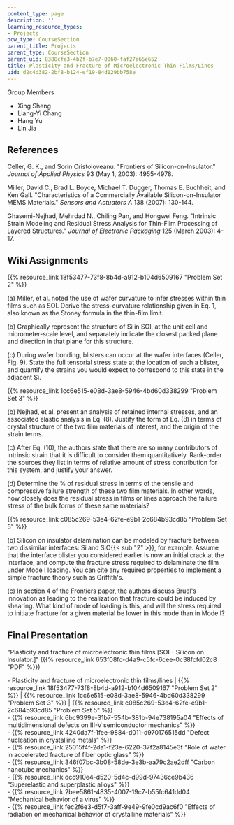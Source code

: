 ```yaml
---
content_type: page
description: ''
learning_resource_types:
- Projects
ocw_type: CourseSection
parent_title: Projects
parent_type: CourseSection
parent_uid: 8388cfe3-4b2f-b7e7-0060-faf27a65e652
title: Plasticity and Fracture of Microelectronic Thin Films/Lines
uid: d2c4d382-2bf8-b124-ef19-84d129bb758e
---
```


Group Members

*   Xing Sheng
*   Liang-Yi Chang
*   Hang Yu
*   Lin Jia

References
----------

Celler, G. K., and Sorin Cristoloveanu. "Frontiers of Silicon-on-Insulator." _Journal of Applied Physics_ 93 (May 1, 2003): 4955-4978.

Miller, David C., Brad L. Boyce, Michael T. Dugger, Thomas E. Buchheit, and Ken Gall. "Characteristics of a Commercially Available Silicon-on-Insulator MEMS Materials." _Sensors and Actuators A_ 138 (2007): 130-144.

Ghasemi-Nejhad, Mehrdad N., Chiling Pan, and Hongwei Feng. "Intrinsic Strain Modeling and Residual Stress Analysis for Thin-Film Processing of Layered Structures." _Journal of Electronic Packaging_ 125 (March 2003): 4-17.

Wiki Assignments
----------------

{{% resource_link 18f53477-73f8-8b4d-a912-b104d6509167 "Problem Set 2" %}}

(a) Miller, et al. noted the use of wafer curvature to infer stresses within thin films such as SOI. Derive the stress-curvature relationship given in Eq. 1, also known as the Stoney formula in the thin-film limit.

(b) Graphically represent the structure of Si in SOI, at the unit cell and micrometer-scale level, and separately indicate the closest packed plane and direction in that plane for this structure.

(c) During wafer bonding, blisters can occur at the wafer interfaces (Celler, Fig. 9). State the full tensorial stress state at the location of such a blister, and quantify the strains you would expect to correspond to this state in the adjacent Si.

{{% resource_link 1cc6e515-e08d-3ae8-5946-4bd60d338299 "Problem Set 3" %}}

(b) Nejhad, et al. present an analysis of retained internal stresses, and an associated elastic analysis in Eq. (8). Justify the form of Eq. (8) in terms of crystal structure of the two film materials of interest, and the origin of the strain terms.

(c) After Eq. (10), the authors state that there are so many contributors of intrinsic strain that it is difficult to consider them quantitatively. Rank-order the sources they list in terms of relative amount of stress contribution for this system, and justify your answer.

(d) Determine the % of residual stress in terms of the tensile and compressive failure strength of these two film materials. In other words, how closely does the residual stress in films or lines approach the failure stress of the bulk forms of these same materials?

{{% resource_link c085c269-53e4-62fe-e9b1-2c684b93cd85 "Problem Set 5" %}}

(b) Silicon on insulator delamination can be modeled by fracture between two dissimilar interfaces: Si and SiO{{< sub "2" >}}, for example. Assume that the interface blister you considered earlier is now an initial crack at the interface, and compute the fracture stress required to delaminate the film under Mode I loading. You can cite any required properties to implement a simple fracture theory such as Griffith's.

(c) In section 4 of the Frontiers paper, the authors discuss Bruel's innovation as leading to the realization that fracture could be induced by shearing. What kind of mode of loading is this, and will the stress required to initiate fracture for a given material be lower in this mode than in Mode I?

Final Presentation
------------------

"Plasticity and fracture of microelectronic thin films \[SOI - Silicon on Insulator.\]" ({{% resource_link 653f08fc-d4a9-c5fc-6cee-0c38fcfd02c8 "PDF" %}})

\- Plasticity and fracture of microelectronic thin films/lines | {{% resource_link 18f53477-73f8-8b4d-a912-b104d6509167 "Problem Set 2" %}} | {{% resource_link 1cc6e515-e08d-3ae8-5946-4bd60d338299 "Problem Set 3" %}} | {{% resource_link c085c269-53e4-62fe-e9b1-2c684b93cd85 "Problem Set 5" %}}  
\- {{% resource_link 6bc9399e-31b7-554b-381b-94e738195a04 "Effects of multidimensional defects on III-V semiconductor mechanics" %}}  
\- {{% resource_link 4240da7f-1fee-9884-d011-d970176515dd "Defect nucleation in crystalline metals" %}}  
\- {{% resource_link 25015f4f-2da1-f23e-6220-37f2a8145e3f "Role of water in accelerated fracture of fiber optic glass" %}}  
\- {{% resource_link 346f07bc-3b08-58de-3e3b-aa79c2ae2dff "Carbon nanotube mechanics" %}}  
\- {{% resource_link dcc910e4-d520-5d4c-d99d-97436ce9b436 "Superelastic and superplastic alloys" %}}  
\- {{% resource_link 2bee5861-4835-4007-19c7-b55fc641dd04 "Mechanical behavior of a virus" %}}  
\- {{% resource_link fec2f6e3-d5f7-3aff-9e49-9fe0cd9ac6f0 "Effects of radiation on mechanical behavior of crystalline materials" %}}